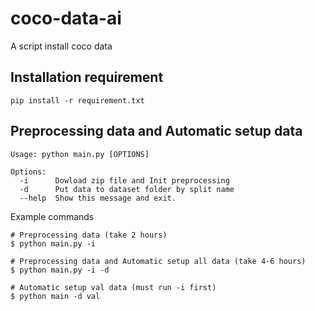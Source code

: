 # coco-data-ai
A script install coco data

## Installation requirement
```
pip install -r requirement.txt
```

## Preprocessing data and Automatic setup data

```
Usage: python main.py [OPTIONS]

Options:
  -i      Dowload zip file and Init preprocessing
  -d      Put data to dataset folder by split name
  --help  Show this message and exit.
```

Example commands
```
# Preprocessing data (take 2 hours)
$ python main.py -i

# Preprocessing data and Automatic setup all data (take 4-6 hours)
$ python main.py -i -d

# Automatic setup val data (must run -i first)
$ python main -d val
```
